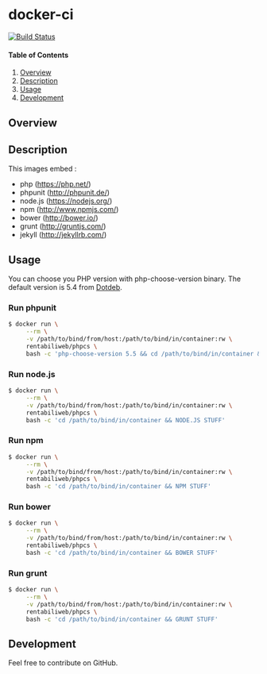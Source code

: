 # docker-ci

[![Build Status](https://travis-ci.org/rentabiliweb/docker-ci.svg?branch=master)](https://travis-ci.org/rentabiliweb/docker-ci)

#### Table of Contents

1. [Overview](#overview)
2. [Description](#description)
3. [Usage](#usage)
4. [Development](#development)

## Overview

## Description

This images embed :

- php (https://php.net/)
- phpunit (http://phpunit.de/)
- node.js (https://nodejs.org/)
- npm (http://www.npmjs.com/)
- bower (http://bower.io/)
- grunt (http://gruntjs.com/)
- jekyll (http://jekyllrb.com/)

## Usage

You  can choose  you PHP  version  with php-choose-version  binary. The  default
version is 5.4 from [Dotdeb](https://www.dotdeb.org/).

### Run phpunit

```bash
$ docker run \
  	 --rm \
  	 -v /path/to/bind/from/host:/path/to/bind/in/container:rw \
	 rentabiliweb/phpcs \
	 bash -c 'php-choose-version 5.5 && cd /path/to/bind/in/container && PHPUNIT STAFF'
```

### Run node.js

```bash
$ docker run \
  	 --rm \
  	 -v /path/to/bind/from/host:/path/to/bind/in/container:rw \
	 rentabiliweb/phpcs \
	 bash -c 'cd /path/to/bind/in/container && NODE.JS STUFF'
```

### Run npm

```bash
$ docker run \
  	 --rm \
  	 -v /path/to/bind/from/host:/path/to/bind/in/container:rw \
	 rentabiliweb/phpcs \
	 bash -c 'cd /path/to/bind/in/container && NPM STUFF'
```

### Run bower

```bash
$ docker run \
  	 --rm \
  	 -v /path/to/bind/from/host:/path/to/bind/in/container:rw \
	 rentabiliweb/phpcs \
	 bash -c 'cd /path/to/bind/in/container && BOWER STUFF'
```

### Run grunt

```bash
$ docker run \
  	 --rm \
  	 -v /path/to/bind/from/host:/path/to/bind/in/container:rw \
	 rentabiliweb/phpcs \
	 bash -c 'cd /path/to/bind/in/container && GRUNT STUFF'
```

## Development

Feel free to contribute on GitHub.
